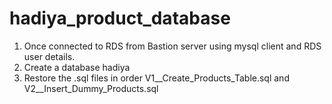 # hadiya_product_database
1. Once connected to RDS from Bastion server using mysql client and RDS user details.
2. Create a database hadiya
3. Restore the .sql files in order V1__Create_Products_Table.sql and V2__Insert_Dummy_Products.sql 
